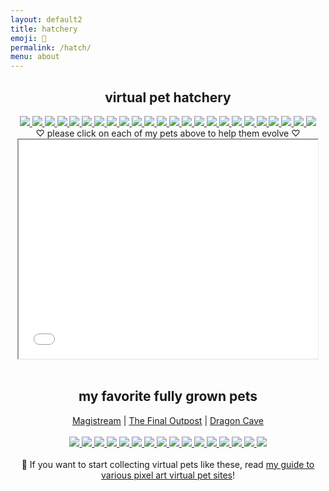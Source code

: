 ```yaml
---
layout: default2
title: hatchery
emoji: 🐣
permalink: /hatch/
menu: about
---
```

<center>
    <h2>virtual pet hatchery</h2>
    <div class="hatchery">
        <a target="other" href='https://finaloutpost.net/view/7PcDM#main'>
            <img src='https://finaloutpost.net/s/7PcDM.png'>
        </a>
        <a target="other" href='https://finaloutpost.net/view/WdQGI#main'>
            <img src='https://finaloutpost.net/s/WdQGI.png'>
        </a>
        <a target="other" href='https://finaloutpost.net/view/Z8rgF#main'>
            <img src='https://finaloutpost.net/s/Z8rgF.png'>
        </a>
        <a target="other" href='https://finaloutpost.net/view/4Sd6z#main'>
            <img src='https://finaloutpost.net/s/4Sd6z.png'>
        </a>
        <a target="other" href='https://finaloutpost.net/view/xu6R3#main'>
            <img src='https://finaloutpost.net/s/xu6R3.png'>
        </a>
        <a target="other" href='https://finaloutpost.net/view/gpFGq#main'>
            <img src='https://finaloutpost.net/s/gpFGq.png'>
        </a>
        <a target="other" href='https://finaloutpost.net/view/jEjkT#main'>
            <img src='https://finaloutpost.net/s/jEjkT.png'>
        </a>
        <a target="other" href='https://finaloutpost.net/view/UbcR7#main'>
            <img src='https://finaloutpost.net/s/UbcR7.png'>
        </a>
        <a target="other" href='https://finaloutpost.net/view/ZhoHX#main'>
            <img src='https://finaloutpost.net/s/ZhoHX.png'>
        </a>
        <a target="other" href='https://finaloutpost.net/view/Ev4UT#main'>
            <img src='https://finaloutpost.net/s/Ev4UT.png'>
        </a>
        <a target="other" href='https://finaloutpost.net/view/eJrk1#main'>
            <img src='https://finaloutpost.net/s/eJrk1.png'>
        </a>
        <a target="other" href='https://finaloutpost.net/view/lWUSr#main'>
            <img src='https://finaloutpost.net/s/lWUSr.png'>
        </a>
        <a target="other" href='https://finaloutpost.net/view/Uh7zV#main'>
            <img src='https://finaloutpost.net/s/Uh7zV.png'>
        </a>
        <a target="other" href='https://finaloutpost.net/view/Zaf9F#main'>
            <img src='https://finaloutpost.net/s/Zaf9F.png'>
        </a>
        <a target="other" href="https://dragcave.net/view/Vnzzq#middle">
            <img src="https://dragcave.net/image/Vnzzq.gif" style="border-width:0"/>
        </a>
        <a target="other" href="https://dragcave.net/view/8iZb3#middle">
            <img src="https://dragcave.net/image/8iZb3.gif" style="border-width:0"/>
        </a>
        <a target="other" href="https://dragcave.net/view/ShmHn#middle">
            <img src="https://dragcave.net/image/ShmHn.gif" style="border-width:0"/>
        </a>
        <a target="other" href="https://dragcave.net/view/xh8iY#middle">
            <img src="https://dragcave.net/image/xh8iY.gif" style="border-width:0"/>
        </a>
        <a target="other" href="https://dragcave.net/view/0vqj5#middle">
            <img src="https://dragcave.net/image/0vqj5.gif" style="border-width:0"/>
        </a>
        <a target="other" href="https://dragcave.net/view/VxBti#middle">
            <img src="https://dragcave.net/image/VxBti.gif" style="border-width:0"/>
        </a>
        <a target="other" href="https://dragcave.net/view/bdhSk#middle">
            <img src="https://dragcave.net/image/bdhSk.gif" style="border-width:0"/>
        </a>
        <a target="other" href="https://dragcave.net/view/kb2Fo#middle">
            <img src="https://dragcave.net/image/kb2Fo.gif" style="border-width:0"/>
        </a>
        <a target="other" href="https://dragcave.net/view/WDNGA#middle">
            <img src="https://dragcave.net/image/WDNGA.gif" style="border-width:0"/>
        </a>
        <a target="other" href="https://dragcave.net/view/95L4W#middle">
            <img src="https://dragcave.net/image/95L4W.gif" style="border-width:0"/>
        </a>
        <div class="hatchery-status">
            ♡ please click on each of my pets above to help them evolve ♡
        </div>
        <iframe src="/hatchable.txt" name="other" width="95%" height="350px"></iframe>
    </div>
    <script>
        let isIframeLoadSet = false;
        document.querySelectorAll('a[target="other"]').forEach(el => {
            el.onclick = () => {
                document.querySelector('.hatchery-status').innerText = "loading...";
                if (!isIframeLoadSet) {
                    isIframeLoadSet = true;
                    document.getElementsByName("other")[0].onload = () => {
                        document.querySelector('.hatchery-status').innerText = "thank you!";
                    }
                }
            };
        });
    </script>
    <br>
    <h2>my favorite fully grown pets</h2>
    <a target="_blank" href="https://magistream.com/user/lostletters/Completed">Magistream</a> | 
    <a target="_blank" href="https://finaloutpost.net/visit/lostletters/37592">The Final Outpost</a> | 
    <a target="_blank" href="https://dragcave.net/user/lostletters">Dragon Cave</a>
    <br>
    <br>
        <a target="other" href='https://finaloutpost.net/view/CCG9D#main'>
            <img src='https://finaloutpost.net/s/CCG9D.png'>
        </a>
        <a target="other" href='https://finaloutpost.net/view/9Z1vj#main'>
            <img src='https://finaloutpost.net/s/9Z1vj.png'>
        </a>
        <a target="other" href='https://finaloutpost.net/view/fgoZb#main'>
            <img src='https://finaloutpost.net/s/fgoZb.png'>
        </a>
        <a target="other" href="https://dragcave.net/view/gpSa9#middle">
            <img src="https://dragcave.net/image/gpSa9.gif" style="border-width:0"/>
        </a>
        <a target="other" href="https://dragcave.net/view/mMntk#middle">
            <img src="https://dragcave.net/image/mMntk.gif" style="border-width:0"/>
        </a>
        <a target="other" href="https://dragcave.net/view/PCf1e">
            <img src="https://dragcave.net/image/PCf1e.gif" style="border-width:0"/>
        </a>
        <a target="other" href="https://dragcave.net/view/OVsMx#middle">
            <img src="https://dragcave.net/image/OVsMx.gif" style="border-width:0"/>
        </a>
        <a target="other" href="https://dragcave.net/view/yLmgd#middle">
            <img src="https://dragcave.net/image/yLmgd.gif" style="border-width:0"/>
        </a>
        <a target="other" href="https://dragcave.net/view/aZAqo#middle">
            <img src="https://dragcave.net/image/aZAqo.gif" style="border-width:0"/>
        </a>
        <a target="other" href="https://dragcave.net/view/spPTJ#middle">
            <img src="https://dragcave.net/image/spPTJ.gif" style="border-width:0"/>
        </a>
        <a target="other" href="http://magistream.com/creature/14201225#page-body">
            <img src="http://magistream.com/img/14201225.gif"/>
        </a>
        <a target="other" href="http://magistream.com/creature/14211781">
            <img src="http://magistream.com/img/14211781.gif"/>
        </a>
        <a target="other" href="http://magistream.com/creature/14213565">
            <img src="http://magistream.com/img/14213565.gif"/>
        </a>
        <a target="other" href='https://finaloutpost.net/view/ohzHb#main'>
            <img src='https://finaloutpost.net/s/ohzHb1.png'>
        </a>
        <a target="other" href='https://finaloutpost.net/view/6XO96#main'>
            <img src='https://finaloutpost.net/s/6XO96.png'>
        </a>
        <a target="other" href='https://finaloutpost.net/view/6tZ5z#main'>
         <img src='https://finaloutpost.net/s/6tZ5z3.png'>
        </a>
    <br>
    <br>
    📝 If you want to start collecting virtual pets like these, read <a href="/2022/11/25/virtual-pets.html">my guide to various pixel art virtual pet sites</a>!
</center>